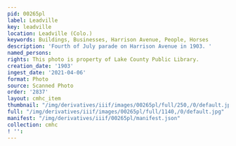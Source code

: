 ```yaml
---
pid: 00265pl
label: Leadville
key: leadville
location: Leadville (Colo.)
keywords: Buildings, Businesses, Harrison Avenue, People, Horses
description: 'Fourth of July parade on Harrison Avenue in 1903. '
named_persons: 
rights: This photo is property of Lake County Public Library.
creation_date: '1903'
ingest_date: '2021-04-06'
format: Photo
source: Scanned Photo
order: '2837'
layout: cmhc_item
thumbnail: "/img/derivatives/iiif/images/00265pl/full/250,/0/default.jpg"
full: "/img/derivatives/iiif/images/00265pl/full/1140,/0/default.jpg"
manifest: "/img/derivatives/iiif/00265pl/manifest.json"
collection: cmhc
! '': 
---
```

